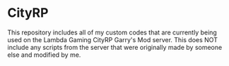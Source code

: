 # CityRP
This repository includes all of my custom codes that are currently being used on the Lambda Gaming CityRP Garry's Mod server. This does NOT include any scripts from the server that were originally made by someone else and modified by me.

